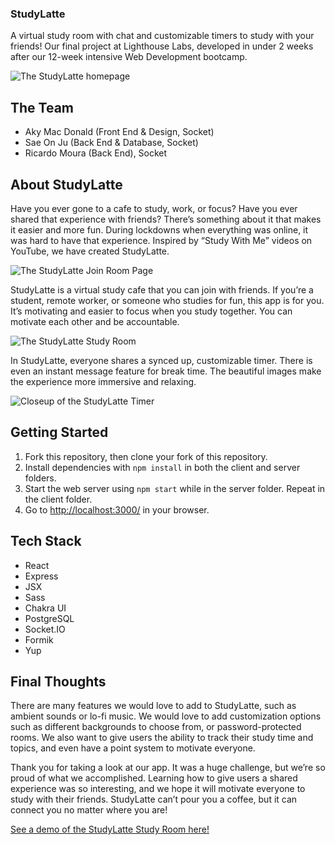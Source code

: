 ### StudyLatte

A virtual study room with chat and customizable timers to study with your friends!
Our final project at Lighthouse Labs, developed in under 2 weeks after our 12-week intensive Web Development bootcamp.

![The StudyLatte homepage](https://github.com/solidquartz/StudyLatte/blob/main/client/public/docs/studylatte-home.png?raw=true)

## The Team
- Aky Mac Donald (Front End & Design, Socket)
- Sae On Ju (Back End & Database, Socket)
- Ricardo Moura (Back End), Socket

## About StudyLatte

Have you ever gone to a cafe to study, work, or focus? Have you ever shared that experience with friends? There’s something about it that makes it easier and more fun. During lockdowns when everything was online, it was hard to have that experience. Inspired by “Study With Me” videos on YouTube, we have created StudyLatte. 

![The StudyLatte Join Room Page](https://github.com/solidquartz/StudyLatte/blob/main/client/public/docs/studylatte-join.png?raw=true)

StudyLatte is a virtual study cafe that you can join with friends. If you’re a student, remote worker, or someone who studies for fun, this app is for you. It’s motivating and easier to focus when you study together. You can motivate each other and be accountable.

![The StudyLatte Study Room](https://github.com/solidquartz/StudyLatte/blob/main/client/public/docs/studylatte-studyroom.png?raw=true)

In StudyLatte, everyone shares a synced up, customizable timer. There is even an instant message feature for break time. The beautiful images make the experience more immersive and relaxing.

![Closeup of the StudyLatte Timer](https://github.com/solidquartz/StudyLatte/blob/main/client/public/docs/studylatte-timer.png?raw=true)


## Getting Started

1. Fork this repository, then clone your fork of this repository.
2. Install dependencies with `npm install` in both the client and server folders.
3. Start the web server using `npm start` while in the server folder. Repeat in the client folder.
4. Go to <http://localhost:3000/> in your browser.


## Tech Stack

- React
- Express
- JSX
- Sass
- Chakra UI
- PostgreSQL
- Socket.IO
- Formik
- Yup


## Final Thoughts

There are many features we would love to add to StudyLatte, such as ambient sounds or lo-fi music. We would love to add customization options such as different backgrounds to choose from, or password-protected rooms. We also want to give users the ability to track their study time and topics, and even have a point system to motivate everyone.

Thank you for taking a look at our app. It was a huge challenge, but we’re so proud of what we accomplished. Learning how to give users a shared experience was so interesting, and we hope it will motivate everyone to study with their friends. StudyLatte can’t pour you a coffee, but it can connect you no matter where you are!

[See a demo of the StudyLatte Study Room here!](https://youtu.be/ofQ0QPL2zJ8)
